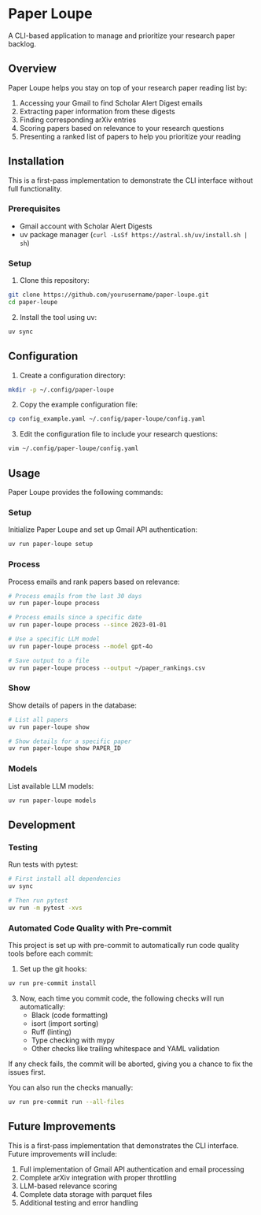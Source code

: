 # Paper Loupe

A CLI-based application to manage and prioritize your research paper backlog.

## Overview

Paper Loupe helps you stay on top of your research paper reading list by:

1. Accessing your Gmail to find Scholar Alert Digest emails
2. Extracting paper information from these digests
3. Finding corresponding arXiv entries
4. Scoring papers based on relevance to your research questions
5. Presenting a ranked list of papers to help you prioritize your reading

## Installation

This is a first-pass implementation to demonstrate the CLI interface without full functionality.

### Prerequisites

- Gmail account with Scholar Alert Digests
- uv package manager (`curl -LsSf https://astral.sh/uv/install.sh | sh`)

### Setup

1. Clone this repository:
```bash
git clone https://github.com/yourusername/paper-loupe.git
cd paper-loupe
```

2. Install the tool using uv:
```bash
uv sync
```

## Configuration

1. Create a configuration directory:
```bash
mkdir -p ~/.config/paper-loupe
```

2. Copy the example configuration file:
```bash
cp config_example.yaml ~/.config/paper-loupe/config.yaml
```

3. Edit the configuration file to include your research questions:
```bash
vim ~/.config/paper-loupe/config.yaml
```

## Usage

Paper Loupe provides the following commands:

### Setup

Initialize Paper Loupe and set up Gmail API authentication:

```bash
uv run paper-loupe setup
```

### Process

Process emails and rank papers based on relevance:

```bash
# Process emails from the last 30 days
uv run paper-loupe process

# Process emails since a specific date
uv run paper-loupe process --since 2023-01-01

# Use a specific LLM model
uv run paper-loupe process --model gpt-4o

# Save output to a file
uv run paper-loupe process --output ~/paper_rankings.csv
```

### Show

Show details of papers in the database:

```bash
# List all papers
uv run paper-loupe show

# Show details for a specific paper
uv run paper-loupe show PAPER_ID
```

### Models

List available LLM models:

```bash
uv run paper-loupe models
```

## Development

### Testing

Run tests with pytest:

```bash
# First install all dependencies
uv sync

# Then run pytest
uv run -m pytest -xvs
```

### Automated Code Quality with Pre-commit

This project is set up with pre-commit to automatically run code quality tools before each commit:

1. Set up the git hooks:
```bash
uv run pre-commit install
```

3. Now, each time you commit code, the following checks will run automatically:
   - Black (code formatting)
   - isort (import sorting)
   - Ruff (linting)
   - Type checking with mypy
   - Other checks like trailing whitespace and YAML validation

If any check fails, the commit will be aborted, giving you a chance to fix the issues first.

You can also run the checks manually:
```bash
uv run pre-commit run --all-files
```

## Future Improvements

This is a first-pass implementation that demonstrates the CLI interface. Future improvements will include:

1. Full implementation of Gmail API authentication and email processing
2. Complete arXiv integration with proper throttling
3. LLM-based relevance scoring
4. Complete data storage with parquet files
5. Additional testing and error handling
